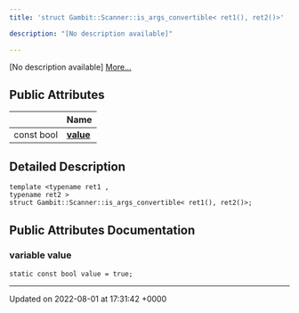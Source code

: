```yaml
---
title: 'struct Gambit::Scanner::is_args_convertible< ret1(), ret2()>'

description: "[No description available]"

---
```









[No description available] [More...](#detailed-description)

## Public Attributes

|                | Name           |
| -------------- | -------------- |
| const bool | **[value](/documentation/code/darkbit_developmentclasses/structgambit_1_1scanner_1_1is__args__convertible_3_01ret1_07_08_00_01ret2_07_08_4/#variable-value)**  |

## Detailed Description

```
template <typename ret1 ,
typename ret2 >
struct Gambit::Scanner::is_args_convertible< ret1(), ret2()>;
```

## Public Attributes Documentation

### variable value

```
static const bool value = true;
```


-------------------------------

Updated on 2022-08-01 at 17:31:42 +0000